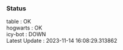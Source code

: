 ### Status


table : OK  
hogwarts : OK  
icy-bot : DOWN  
Latest Update : 2023-11-14 16:08:29.313862
